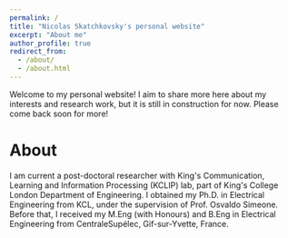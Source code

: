 ```yaml
---
permalink: /
title: "Nicolas Skatchkovsky's personal website"
excerpt: "About me"
author_profile: true
redirect_from: 
  - /about/
  - /about.html
---
```



Welcome to my personal website! I aim to share more here about my interests and research work, but it is still in construction for now. Please come back soon for more!

About
======
I am current a post-doctoral researcher with King's Communication, Learning and Information Processing (KCLIP) lab, part of King's College London Department of Engineering. I obtained my Ph.D. in Electrical Engineering from KCL, under the supervision of Prof. Osvaldo Simeone. Before that, I received my M.Eng (with Honours) and B.Eng in Electrical Engineering from CentraleSupélec, Gif-sur-Yvette, France. 

